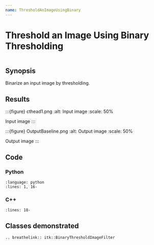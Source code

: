 ```yaml
---
name: ThresholdAnImageUsingBinary
---
```


# Threshold an Image Using Binary Thresholding

```{index} single: BinaryThresholdImageFilter
```

## Synopsis

Binarize an input image by thresholding.

## Results

:::{figure} cthead1.png
:alt: Input image
:scale: 50%

Input image
:::

:::{figure} OutputBaseline.png
:alt: Output image
:scale: 50%

Output image
:::

## Code

### Python

```{literalinclude} Code.py
:language: python
:lines: 1, 16-
```

### C++

```{literalinclude} Code.cxx
:lines: 18-
```

## Classes demonstrated

```{eval-rst}
.. breathelink:: itk::BinaryThresholdImageFilter
```
